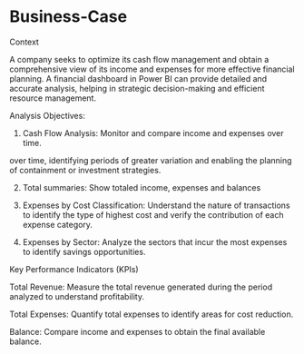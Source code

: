 # Business-Case

Context

A company seeks to optimize its cash flow management and obtain a comprehensive view of its income and expenses for more effective financial planning. A financial dashboard in Power BI can provide detailed and accurate analysis, helping in strategic decision-making and efficient resource management.

Analysis Objectives:

1. Cash Flow Analysis: Monitor and compare income and expenses over time.

over time, identifying periods of greater variation and enabling the planning of containment or investment strategies.

2. Total summaries: Show totaled income, expenses and balances

3. Expenses by Cost Classification: Understand the nature of transactions to identify the type of highest cost and verify the contribution of each expense category.

4. Expenses by Sector: Analyze the sectors that incur the most expenses to identify savings opportunities.

Key Performance Indicators (KPIs)

Total Revenue: Measure the total revenue generated during the period analyzed to understand profitability.

Total Expenses: Quantify total expenses to identify areas for cost reduction.

Balance: Compare income and expenses to obtain the final available balance.
